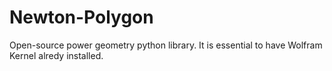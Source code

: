 # Newton-Polygon
Open-source power geometry python library. It is essential to have Wolfram Kernel alredy installed.
